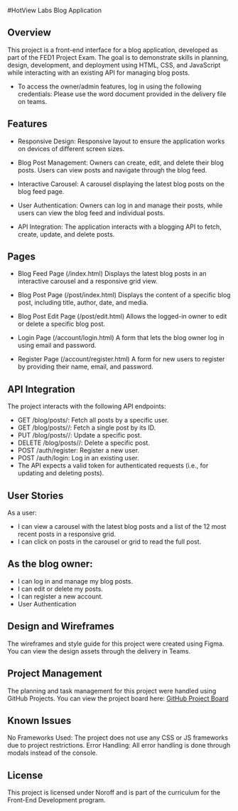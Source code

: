 #HotView Labs Blog Application

## Overview
This project is a front-end interface for a blog application, developed as part of the FED1 Project Exam. The goal is to demonstrate skills in planning, design, development, and deployment using HTML, CSS, and JavaScript while interacting with an existing API for managing blog posts.


* To access the owner/admin features, log in using the following credentials: Please use the word document provided in the delivery file on teams.




## Features
* Responsive Design: Responsive layout to ensure the application works on devices of different screen sizes.

* Blog Post Management: Owners can create, edit, and delete their blog posts. Users can view posts and navigate through the blog feed.

* Interactive Carousel: A carousel displaying the latest blog posts on the blog feed page.

* User Authentication: Owners can log in and manage their posts, while users can view the blog feed and individual posts.

* API Integration: The application interacts with a blogging API to fetch, create, update, and delete posts.


## Pages

* Blog Feed Page (/index.html)
Displays the latest blog posts in an interactive carousel and a responsive grid view.


* Blog Post Page (/post/index.html)
Displays the content of a specific blog post, including title, author, date, and media.

* Blog Post Edit Page (/post/edit.html)
Allows the logged-in owner to edit or delete a specific blog post.

* Login Page (/account/login.html)
A form that lets the blog owner log in using email and password.

* Register Page (/account/register.html)
A form for new users to register by providing their name, email, and password.

## API Integration
The project interacts with the following API endpoints:

* GET /blog/posts/<name>: Fetch all posts by a specific user.
* GET /blog/posts/<name>/<id>: Fetch a single post by its ID.
* PUT /blog/posts/<name>/<id>: Update a specific post.
* DELETE /blog/posts/<name>/<id>: Delete a specific post.
* POST /auth/register: Register a new user.
* POST /auth/login: Log in an existing user.
* The API expects a valid token for authenticated requests (i.e., for updating and deleting posts).

## User Stories
As a user:
- I can view a carousel with the latest blog posts and a list of the 12 most recent posts in a responsive grid.
- I can click on posts in the carousel or grid to read the full post.

## As the blog owner:
- I can log in and manage my blog posts.
- I can edit or delete my posts.
- I can register a new account.
- User Authentication

## Design and Wireframes
The wireframes and style guide for this project were created using Figma. You can view the design assets through the delivery in Teams.

## Project Management
The planning and task management for this project were handled using GitHub Projects. You can view the project board here: [GitHub Project Board](https://github.com/users/hvemily/projects/4)

## Known Issues
No Frameworks Used: The project does not use any CSS or JS frameworks due to project restrictions.
Error Handling: All error handling is done through modals instead of the console.

## License
This project is licensed under Noroff and is part of the curriculum for the Front-End Development program.

